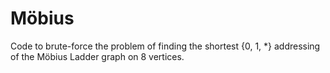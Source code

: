 # Möbius
Code to brute-force the problem of finding the shortest {0, 1, *} addressing of the Möbius Ladder graph on 8 vertices.
